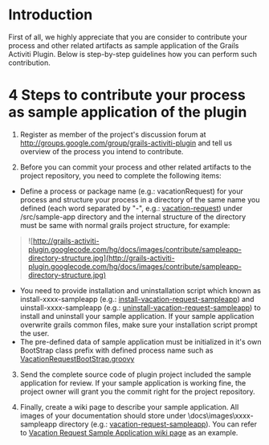 # Introduction #
First of all, we highly appreciate that you are consider to contribute your process and other related artifacts as sample application of the Grails Activiti Plugin. Below is step-by-step guidelines how you can perform such contribution.

# 4 Steps to contribute your process as sample application of the plugin #
1. Register as member of the project's discussion forum at http://groups.google.com/group/grails-activiti-plugin and tell us overview of the process you intend to contribute.

2. Before you can commit your process and other related artifacts to the project repository, you need to complete the following items:
  * Define a process or package name (e.g.: vacationRequest) for your process and structure your process in a directory of the same name you defined (each word separated by "-", e.g.: [vacation-request](http://code.google.com/p/grails-activiti-plugin/source/browse/#hg/src/sample-app/vacation-request)) under /src/sample-app directory and the internal structure of the directory must be same with normal grails project structure, for example:
> ![http://grails-activiti-plugin.googlecode.com/hg/docs/images/contribute/sampleapp-directory-structure.jpg](http://grails-activiti-plugin.googlecode.com/hg/docs/images/contribute/sampleapp-directory-structure.jpg)
  * You need to provide installation and uninstallation script which known as install-xxxx-sampleapp (e.g.: [install-vacation-request-sampleapp](http://code.google.com/p/grails-activiti-plugin/source/browse/scripts/InstallVacationRequestSampleapp.groovy)) and uinstall-xxxx-sampleapp (e.g.: [uninstall-vacation-request-sampleapp](http://code.google.com/p/grails-activiti-plugin/source/browse/scripts/UninstallVacationRequestSampleapp.groovy)) to install and uninstall your sample application. If your sample application overwrite grails common files, make sure your installation script prompt the user.
  * The pre-defined data of sample application must be initialized in it's own BootStrap class prefix with defined process name such as [VacationRequestBootStrap.groovy](http://code.google.com/p/grails-activiti-plugin/source/browse/src/sample-app/vacation-request/grails-app/conf/VacationRequestBootStrap.groovy)

3. Send the complete source code of plugin project included the sample application for review. If your sample application is working fine, the project owner will grant you the commit right for the project repository.

4. Finally, create a wiki page to describe your sample application. All images of your documentation should store under \docs\images\xxxx-sampleapp directory (e.g.: [vacation-request-sampleapp](http://code.google.com/p/grails-activiti-plugin/source/browse/#hg/docs/images/vacation-request-sampleapp)). You can refer to [Vacation Request Sample Application wiki page](VacationRequestSampleApplication.md) as an example.